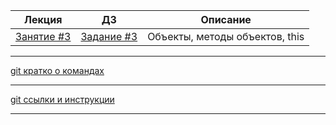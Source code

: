 

| Лекция                                                                                | ДЗ                                                                           	| Описание                                                      	|
|-----------------------------------------------------------------------------------	|----------------------------------------------------------------------------	|-------------------------------------------------------	|
| [Занятие #3](https://rawgit.com/smershik/tms-jsb/master/03/cls/index.html) 	        | [Задание #3](https://github.com/smershik/tms-jsb/tree/master/04/hw) 	        | Объекты, методы объектов, this	|
---
[git кратко о командах](https://rawgit.com/smershik/tms-jsb/master/git-starter/index.html)

---

[git ссылки и инструкции](https://github.com/smershik/tms-jsb/tree/master/git-starter) 

---